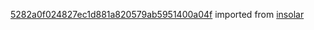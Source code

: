 [5282a0f024827ec1d881a820579ab5951400a04f](https://github.com/insolar/insolar/commit/5282a0f024827ec1d881a820579ab5951400a04f) imported from [insolar](https://github.com/insolar/insolar)
